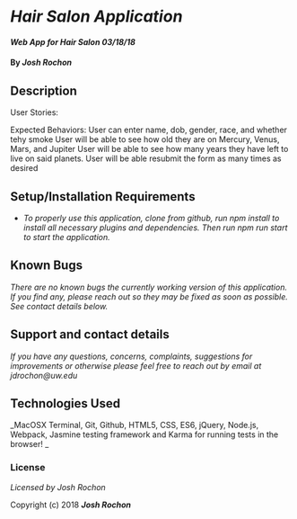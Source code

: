 # _Hair Salon Application_

#### _Web App for Hair Salon 03/18/18_

#### By _**Josh Rochon**_

## Description

User Stories:

Expected Behaviors:
  User can enter name, dob, gender, race, and whether tehy smoke
	User will be able to see how old they are on Mercury, Venus, Mars, and Jupiter
  User will be able to see how many years they have left to live on said planets.
  User will be able resubmit the form as many times as desired

## Setup/Installation Requirements

* _To properly use this application, clone from github, run npm install to install all necessary plugins and dependencies. Then run npm run start to start the application._

## Known Bugs

_There are no known bugs the currently working version of this application. If you find any, please reach out so they may be fixed as soon as possible. See contact details below._

## Support and contact details

_If you have any questions, concerns, complaints, suggestions for improvements or otherwise please feel free to reach out by email at jdrochon@uw.edu_

## Technologies Used

_MacOSX Terminal, Git, Github, HTML5, CSS, ES6, jQuery, Node.js, Webpack, Jasmine testing framework and Karma for running tests in the browser! _

### License

*Licensed by Josh Rochon*

Copyright (c) 2018 **_Josh Rochon_**

